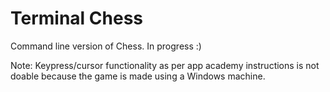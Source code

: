 # Terminal Chess 

Command line version of Chess. In progress :)

Note: Keypress/cursor functionality as per app academy instructions is not doable because the game is made using a Windows machine.
